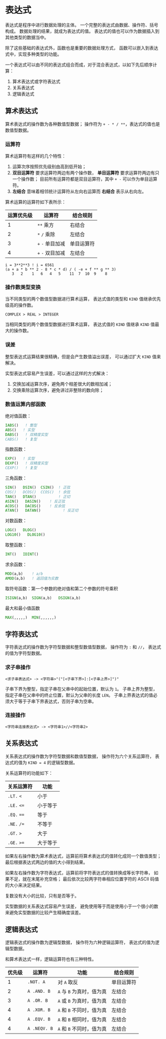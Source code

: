 # 表达式

表达式是程序中进行数据处理的主体。
一个完整的表达式由数据、操作符、括号构成。
数据处理的结果，就成为表达式的值。
表达式的值也可以作为数据插入到其他类型的数据当中。

除了这些基础的表达式外，函数也是重要的数据处理方式，
函数可以嵌入到表达式中，实现多种类型的功能。

一个表达式可以由不同的表达式组合而成，对于混合表达式，以如下先后顺序计算：

1. 算术表达式或字符表达式
2. 关系表达式
3. 逻辑表达式

## 算术表达式

算术表达式的操作数为各种数值型数据；
操作符为 `+ - * / **`，表达式的值也是数值型数据。

### 运算符

算术运算符有这样的几个特性：

1. 运算次序按照优先级别由高到低开始；
2. **双目运算符** 要求运算符两边有两个操作数，
    **单目运算符** 要求运算符两边有只一个操作数；
    目前所有运算符都是双目运算符，其中 `+ -` 可以作为单目运算符。
3. **左结合** 意味着相邻统计运算符从左向右运算而 **右结合** 表示从右向左。

算术运算的运算符如下表所示：

| 运算优先级 | 运算符           | 结合规则      |
| ---------- | ---------------- | --------      |
| 1          | `**` 乘方        | 右结合        |
| 2          | `*` `/` 乘除     | 左结合        |
| 3          | `+` `-` 单目加减 | 单目运算符    |
| 4          | `+` `-` 双目加减 | 左结合        |

```text
i = 3**2**3 ! i = 6561
(a + a * b ** 2 - 8 * c * d) / ( -e + f ** g ** 3)
   3   2    1   6   4   5    11  7  10  9    8
```

### 操作数类型变换

当不同类型的两个数值型数据进行算术运算，
表达式值的类型和 `KIND` 值继承优先级高的操作数。
```text
COMPLEX > REAL > INTEGER
```

当相同类型的两个数值型数据进行算术运算，
表达式值的 `KIND` 值继承 `KIND` 值最大的操作数。

### 误差

整型表达式运算结果很精确，但是会产生数值溢出误差，
可以通过扩大 `KIND` 值来解决。

实型表达式容易产生误差，可以通过这样的方式解决：
1. 交换加减运算次序，避免两个相差很大的数相加减；
2. 交换乘除运算次序，避免讲过非整除的数向除；

### 数值运算内部函数

绝对值函数：
``` fortran
IABS()   ! 整型
ABS()   ! 实型
DABS()   ! 双精度实型
CABS()   ! 复型
```

指数函数：
```fortran
EXP()   ! 实型
DEXP()   ! 双精度实型
CEXP()   ! 复型
```

三角函数：
```fortran
SIN()   DSIN()  CSIN()  ! 正弦
COS()   DCOS()  CCOS()  ! 余弦
TAN()   DTAN()          ! 正切
ASIN()   DASIN()    ! 反正弦
ACOS()   DACOS()    ! 反余弦
ATAN()   DATAN()          ! 反正切
```

对数函数：
```fortran
LOG()   DLOG()
LOG10()   DLOG10()
```

取整函数：
```fortran
INT()   IDINT()
```

求余函数：
```fortran
MOD(a,b)    ! a/b
AMOD(a,b)   ! 返回值为实数
```

取符号函数：第一个参数的绝对值和第二个参数的符号乘积
```fortran
ISIGN(a,b)  SIGN(a,b)   DSIGN(a,b)
```

最大和最小值函数
```fortran
MAX(,,,,,)  MIN(,,,,,,)
```

## 字符表达式

字符表达式的操作数为字符型数据和整型数值型数据，
操作符为 `:` 和 `//`，
表达式的值为字符型数据。

### 求子串操作
```text
<求子串表达式> -> <字符串>"("[<子串下界>]:[<子串上界>]")"
```
子串下界为整型，指定子串在父串中的起始位置，默认为 `1`。
子串上界为整型，指定子串在父串中的终止位置，默认为父串的长度 `LEN`。
子串上界表达式的值必须大于等于子串下界表达式，否则子串为空串。

### 连接操作
```text
<字符串连接表达式> -> <字符串1>//<字符串2>
```
## 关系表达式

关系表达式的操作数为字符型数据和数值型数据，
操作符为六个关系运算符，
表达式的值为 `KIND = 4` 的逻辑型数据。

关系运算符的功能如下：

| 关系运算符  | 功能     |
| ----------- | -------- |
| `.LT.` `<`  | 小于     |
| `.LE.` `<=` | 小于等于 |
| `.EQ.` `==` | 等于     |
| `.NE.` `/=` | 不等于   |
| `.GT.` `>`  | 大于     |
| `.GE.` `>=` | 大于等于 |

如果左右操作数为算术表达式，运算前将算术表达式的值转化成同一个数值类型；
最后根据表达式两边的值的大小得到结果。

如果左右操作数为字符表达式，运算前将字符表达式的值转换成等长字符串，
如果不足，就在末尾补充空格；
最后依次比较两字符串相应位置字符的 ASCII 码值的大小来决定结果。

复数没有大小的比较，只有是否等于。

实型数据的关系表达式容易产生误差，
避免使用等于而是使用小于一个很小的数来避免实型数据的比较产生精确度误差。

## 逻辑表达式

逻辑表达式的操作数为逻辑型数据，
操作符为六种逻辑运算符，
表达式的值为逻辑型数据。

和算术表达式一样，逻辑运算符也有三种特性。

| 优先级 | 运算符       | 功能                      | 结合规则   |
| ------ | ------------ | ------------------------- | ---------- |
| 1      | `.NOT. A`    | 对 `A` 取反               | 单目运算符 |
| 2      | `A .AND. B`  | `A` 与 `B` 为真时，值为真 | 左结合     |
| 3      | `A .OR. B`   | `A` 或 `B` 为真时，值为真 | 左结合     |
| 4      | `A .XOR. B`  | `A` 和 `B` 不同时，值为真 | 左结合     |
| 4      | `A .EQV. B`  | `A` 和 `B` 相同时，值为真 | 左结合     |
| 4      | `A .NEQV. B` | `A` 和 `B` 不同时，值为真 | 左结合     |
